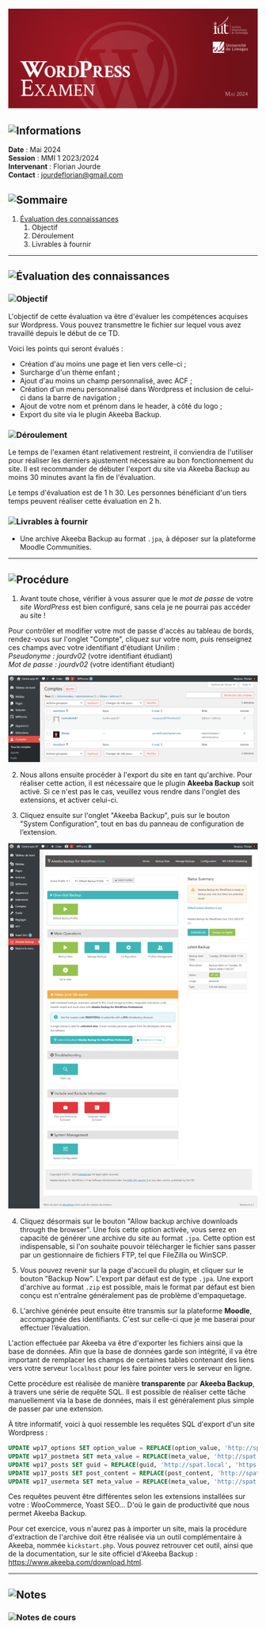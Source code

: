 ![Bannière](images/uit-wordpress-banner-examen.png)

## ![Informations](https://img.shields.io/badge/Informations-383d42?style=for-the-badge)

**Date** : Mai 2024  
**Session** : MMI 1 2023/2024  
**Intervenant** : Florian Jourde  
**Contact** : [jourdeflorian@gmail.com](www.jourdeflorian@gmail.com)  

## ![Sommaire](https://img.shields.io/badge/Sommaire-383d42?style=for-the-badge)
<ol>
  <li><a href="#1-evaluation">Évaluation des connaissances</a>
    <ol>
      <li>Objectif</li>
      <li>Déroulement</li>
      <li>Livrables à fournir</li>
    </ol>
  </li>
</ol>

---

<h2 id="1-evaluation"> 

![Évaluation des connaissances](https://img.shields.io/badge/1-Évaluation_des_connaissances-971622?style=for-the-badge)

</h2>

### ![Objectif](https://img.shields.io/badge/1.1-Objectif-6c181b?style=flat-square)
L'objectif de cette évaluation va être d'évaluer les compétences acquises sur Wordpress. Vous pouvez transmettre le fichier sur lequel vous avez travaillé depuis le début de ce TD.

Voici les points qui seront évalués :
- Création d'au moins une page et lien vers celle-ci ;
- Surcharge d'un thème enfant ;
- Ajout d'au moins un champ personnalisé, avec ACF ;
- Création d'un menu personnalisé dans Wordpress et inclusion de celui-ci dans la barre de navigation ;
- Ajout de votre nom et prénom dans le header, à côté du logo ;
- Export du site via le plugin Akeeba Backup.

### ![Déroulement](https://img.shields.io/badge/1.2-Déroulement-6c181b?style=flat-square)
Le temps de l'examen étant relativement restreint, il conviendra de l'utiliser pour réaliser les derniers ajustement nécessaire au bon fonctionnement du site. Il est recommander de débuter l'export du site via Akeeba Backup au moins 30 minutes avant la fin de l'évaluation.

Le temps d'évaluation est de 1 h 30. Les personnes bénéficiant d'un tiers temps peuvent réaliser cette évaluation en 2 h.

### ![Livrables à fournir](https://img.shields.io/badge/1.3-Livrables_à_fournir-6c181b?style=flat-square)
- Une archive Akeeba Backup au format `.jpa`, à déposer sur la plateforme Moodle Communities.

---

## ![Procédure](https://img.shields.io/badge/Procédure-383d42?style=for-the-badge)
1. Avant toute chose, vérifier à vous assurer que le *mot de passe* de votre *site WordPress* est bien configuré, sans cela je ne pourrai pas accéder au site !

Pour contrôler et modifier votre mot de passe d'accès au tableau de bords, rendez-vous sur l'onglet "Compte", cliquez sur votre nom, puis renseignez ces champs avec votre identifiant d'étudiant Unilim :  
*Pseudonyme : jourdv02* (votre identifiant étudiant)  
*Mot de passe : jourdv02* (votre identifiant étudiant)  

![Compte WordPress](images/compte-wordpress.png)

2. Nous allons ensuite procéder à l'export du site en tant qu'archive. Pour réaliser cette action, il est nécessaire que le plugin **Akeeba Backup** soit activé. Si ce n'est pas le cas, veuillez vous rendre dans l'onglet des extensions, et activer celui-ci. 

3. Cliquez ensuite sur l'onglet "Akeeba Backup", puis sur le bouton "System Configuration", tout en bas du panneau de configuration de l’extension.

![Akeeba Backup](images/akeeba-backup.png)

4. Cliquez désormais sur le bouton "Allow backup archive downloads through the browser". Une fois cette option activée, vous serez en capacité de générer une archive du site au format `.jpa`. Cette option est indispensable, si l'on souhaite pouvoir télécharger le fichier sans passer par un gestionnaire de fichiers FTP, tel que FileZilla ou WinSCP.

5. Vous pouvez revenir sur la page d'accueil du plugin, et cliquer sur le bouton "Backup Now". L'export par défaut est de type `.jpa`. Une export d'archive au format `.zip` est possible, mais le format par défaut est bien conçu est n'entraîne généralement pas de problème d'empaquetage.

6. L'archive générée peut ensuite être transmis sur la plateforme **Moodle**, accompagnée des identifiants. C'est sur celle-ci que je me baserai pour effectuer l’évaluation.

L'action effectuée par Akeeba va être d'exporter les fichiers ainsi que la base de données. Afin que la base de données garde son intégrité, il va être important de remplacer les champs de certaines tables contenant des liens vers votre serveur `localhost` pour les faire pointer vers le serveur en ligne.

Cette procédure est réalisée de manière **transparente** par **Akeeba Backup**, à travers une série de requête SQL. Il est possible de réaliser cette tâche manuellement via la base de données, mais il est généralement plus simple de passer par une extension.

À titre informatif, voici à quoi ressemble les requêtes SQL d'export d'un site Wordpress :
```sql
UPDATE wp17_options SET option_value = REPLACE(option_value, 'http://spat.local', 'https://www.spat.fr');
UPDATE wp17_postmeta SET meta_value = REPLACE(meta_value, 'http://spat.local', 'https://www.spat.fr');
UPDATE wp17_posts SET guid = REPLACE(guid, 'http://spat.local', 'https://www.spat.fr');
UPDATE wp17_posts SET post_content = REPLACE(post_content, 'http://spat.local', 'https://www.spat.fr');
UPDATE wp17_usermeta SET meta_value = REPLACE(meta_value, 'http://spat.local', 'https://www.spat.fr');
```
Ces requêtes peuvent être différentes selon les extensions installées sur votre : WooCommerce, Yoast SEO... D'où le gain de productivité que nous permet Akeeba Backup.

Pour cet exercice, vous n'aurez pas à importer un site, mais la procédure d'extraction de l'archive doit être réalisée via un outil complémentaire à Akeeba, nommée `kickstart.php`. Vous pouvez retrouver cet outil, ainsi que de la documentation, sur le site officiel d'Akeeba Backup : https://www.akeeba.com/download.html.

---

## ![Notes](https://img.shields.io/badge/Notes-383d42?style=for-the-badge)

### ![Notes de cours](https://img.shields.io/badge/29.5.24-Notes_de_cours-6c181b?style=flat-square)
